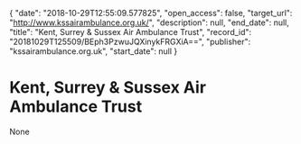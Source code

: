 {
  "date": "2018-10-29T12:55:09.577825", 
  "open_access": false, 
  "target_url": "http://www.kssairambulance.org.uk/", 
  "description": null, 
  "end_date": null, 
  "title": "Kent, Surrey & Sussex Air Ambulance Trust", 
  "record_id": "20181029T125509/BEph3PzwuJQXinykFRGXiA==", 
  "publisher": "kssairambulance.org.uk", 
  "start_date": null
}

# Kent, Surrey & Sussex Air Ambulance Trust

None